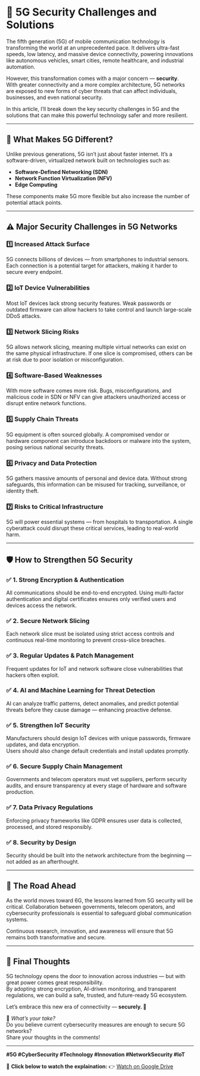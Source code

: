 # 🚀 5G Security Challenges and Solutions

The fifth generation (5G) of mobile communication technology is transforming the world at an unprecedented pace. It delivers ultra-fast speeds, low latency, and massive device connectivity, powering innovations like autonomous vehicles, smart cities, remote healthcare, and industrial automation.

However, this transformation comes with a major concern — **security**.  
With greater connectivity and a more complex architecture, 5G networks are exposed to new forms of cyber threats that can affect individuals, businesses, and even national security.

In this article, I’ll break down the key security challenges in 5G and the solutions that can make this powerful technology safer and more resilient.

---

## 📡 What Makes 5G Different?

Unlike previous generations, 5G isn’t just about faster internet. It’s a software-driven, virtualized network built on technologies such as:

- **Software-Defined Networking (SDN)**
- **Network Function Virtualization (NFV)**
- **Edge Computing**

These components make 5G more flexible but also increase the number of potential attack points.

---

## ⚠️ Major Security Challenges in 5G Networks

### 1️⃣ Increased Attack Surface
5G connects billions of devices — from smartphones to industrial sensors. Each connection is a potential target for attackers, making it harder to secure every endpoint.

### 2️⃣ IoT Device Vulnerabilities
Most IoT devices lack strong security features. Weak passwords or outdated firmware can allow hackers to take control and launch large-scale DDoS attacks.

### 3️⃣ Network Slicing Risks
5G allows network slicing, meaning multiple virtual networks can exist on the same physical infrastructure. If one slice is compromised, others can be at risk due to poor isolation or misconfiguration.

### 4️⃣ Software-Based Weaknesses
With more software comes more risk. Bugs, misconfigurations, and malicious code in SDN or NFV can give attackers unauthorized access or disrupt entire network functions.

### 5️⃣ Supply Chain Threats
5G equipment is often sourced globally. A compromised vendor or hardware component can introduce backdoors or malware into the system, posing serious national security threats.

### 6️⃣ Privacy and Data Protection
5G gathers massive amounts of personal and device data. Without strong safeguards, this information can be misused for tracking, surveillance, or identity theft.

### 7️⃣ Risks to Critical Infrastructure
5G will power essential systems — from hospitals to transportation. A single cyberattack could disrupt these critical services, leading to real-world harm.

---

## 🛡️ How to Strengthen 5G Security

### ✅ 1. Strong Encryption & Authentication
All communications should be end-to-end encrypted. Using multi-factor authentication and digital certificates ensures only verified users and devices access the network.

### ✅ 2. Secure Network Slicing
Each network slice must be isolated using strict access controls and continuous real-time monitoring to prevent cross-slice breaches.

### ✅ 3. Regular Updates & Patch Management
Frequent updates for IoT and network software close vulnerabilities that hackers often exploit.

### ✅ 4. AI and Machine Learning for Threat Detection
AI can analyze traffic patterns, detect anomalies, and predict potential threats before they cause damage — enhancing proactive defense.

### ✅ 5. Strengthen IoT Security
Manufacturers should design IoT devices with unique passwords, firmware updates, and data encryption.  
Users should also change default credentials and install updates promptly.

### ✅ 6. Secure Supply Chain Management
Governments and telecom operators must vet suppliers, perform security audits, and ensure transparency at every stage of hardware and software production.

### ✅ 7. Data Privacy Regulations
Enforcing privacy frameworks like GDPR ensures user data is collected, processed, and stored responsibly.

### ✅ 8. Security by Design
Security should be built into the network architecture from the beginning — not added as an afterthought.

---

## 🔮 The Road Ahead

As the world moves toward 6G, the lessons learned from 5G security will be critical. Collaboration between governments, telecom operators, and cybersecurity professionals is essential to safeguard global communication systems.

Continuous research, innovation, and awareness will ensure that 5G remains both transformative and secure.

---

## 🧠 Final Thoughts

5G technology opens the door to innovation across industries — but with great power comes great responsibility.  
By adopting strong encryption, AI-driven monitoring, and transparent regulations, we can build a safe, trusted, and future-ready 5G ecosystem.

Let’s embrace this new era of connectivity — **securely. 🔐**

💬 *What’s your take?*  
Do you believe current cybersecurity measures are enough to secure 5G networks?  
Share your thoughts in the comments!

---

**#5G #CyberSecurity #Technology #Innovation #NetworkSecurity #IoT**





🚀 **Click below to watch the explaination:**
👉 [Watch on Google Drive](https://drive.google.com/file/d/1A2B3C4D5E6F7G8H9I/view)


